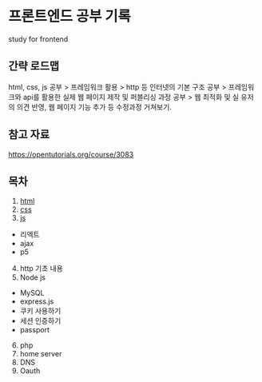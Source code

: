 # 프론트엔드 공부 기록
study for frontend

## 간략 로드맵
html, css, js 공부 > 프레임워크 활용 > http 등 인터넷의 기본 구조 공부 > 프레임워크와 api를 활용한 실제 웹 페이지 제작 및 퍼블리싱 과정 공부 > 웹 최적화 및 실 유저의 의견 반영, 웹 페이지 기능 추가 등 수정과정 거쳐보기.

## 참고 자료
https://opentutorials.org/course/3083

## 목차
1. [html](https://github.com/hongjaewonP/Frontend/blob/main/HTML.md)
2. [css](https://github.com/hongjaewonP/Frontend/blob/main/CSS.md)
3. [js](https://github.com/hongjaewonP/Frontend/tree/main/Javascript.md)
  * 리엑트
  * ajax
  * p5 
4. http 기초 내용
5. Node js
  * MySQL
  * express.js
  * 쿠키 사용하기
  * 세션 인증하기
  * passport
6. php
7. home server
8. DNS
9. Oauth
